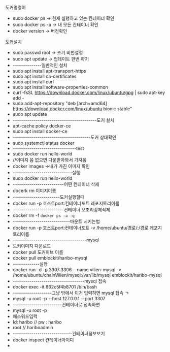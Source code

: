 도커명령어

- sudo docker ps      -> 현재 실행하고 있는 컨테이너 확인
- sudo docker ps -a  -> 내 모든 컨테이너 확인
- docker version -> 버전확인



도커설치

- sudo passwd root -> 초기 비번설정
- sudo apt update -> 업데이트 한번 하기
- --------------일반적인 설치
- sudo apt install apt-transport-https
- sudo apt install ca-certificates
- sudo apt install curl
- sudo apt install software-properties-common
- curl -fsSL https://download.docker.com/linux/ubuntu/gpg | sudo apt-key add - 
- sudo add-apt-repository "deb [arch=amd64] https://download.docker.com/linux/ubuntu bionic stable"
- sudo apt update
- -----------------------------------------도커 설치
- apt-cache policy docker-ce
- sudo apt install docker-ce
- --------------------------------------도커 상태확인
- sudo systemctl status docker
- -------------------------------test 
- sudo docker run hello-world 
- //이미지 씀 없으면 다운받아와서 가져옴
- docker images  ->내가 가진 이미지 확인
- -----------------------------실행
- sudo docker run hello-world
- -------------------------어떤 컨테이너 삭제
- docerk rm 이미지이름
- -----------------------도커실행할때
- docker run -p 호스트port:컨테이너포트 레포지토리이름
- -------------------------컨테이너 모조리강제삭제
- docker rm -f `docker ps -a -q`
- ----------------------------마운트 시키는법
- docker run -p 호스트port:컨테이너포트 -v /home/ubuntu/경로/:/경로 레포지토리이름
- ------------------------------------mysql
- 도커이미지 다운로드
- docker pull 도커허브 이름
- docker pull emblockit/haribo-mysql
- -------------실행
- docker run -d -p 3307:3306 --name vilien-mysql -v /home/ubuntu/chainVilien/mysql:/var/lib/mysql emblockit/haribo-mysql 
- -----------------------------------mysql 접속
- docker exec -it 862c5f4b8701 /bin/bash
- -------------------그냥 밖에서 이거 입력하면 mysql 접속 ㄱ
-  mysql -u root -p --host 127.0.0.1 --port 3307 
- ------------------------컨테이너로 접속하면
- mysql -u root -p
- 패스워드입력  
- Id: haribo // pw : haribo
- root // hariboadmin
- -----------------------------컨테이너정보보기
- docker inspect 컨테이너아이디
- 